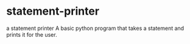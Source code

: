 # statement-printer
a statement printer
A basic python program that takes a statement and prints it for the user.
